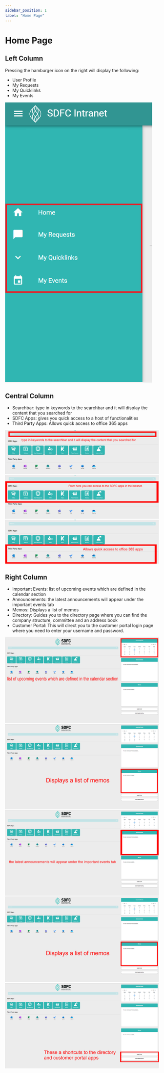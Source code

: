 ```yaml
---
sidebar_position: 1
label: "Home Page"
---
```


# Home Page

## Left Column

Pressing the hamburger icon on the right will display the following:

- User Profile
- My Requests
- My Quicklinks
- My Events

![sidebar](./sidebar.PNG)

## Central Column

- Searchbar: type in keywords to the searchbar and it will display the content that you searched for
- SDFC Apps: gives you quick access to a host of functionalities
- Third Party Apps: Allows quick access to office 365 apps

![search](./search.png)
![apps](./apps.png)
![apps365](./apps365.png)

## Right Column

- Important Events: list of upcoming events which are defined in the calendar section
- Announcements: the latest announcements will appear under the important events tab
- Memos: Displays a list of memos
- Directory: Guides you to the directory page where you can find the company structure, committee and an address book
- Customer Portal: This will direct you to the customer portal login page where you need to enter your username and password.

![events](./events.png)
![memos](./memo.png)
![announcements](./announce.png)
![memos](./memo.png)
![shortcuts](./shortcuts.png)
